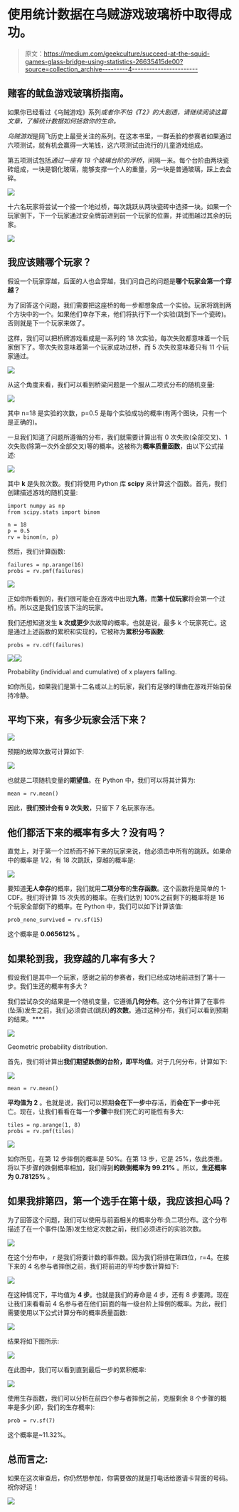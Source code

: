 # 使用统计数据在乌贼游戏玻璃桥中取得成功。

> 原文：<https://medium.com/geekculture/succeed-at-the-squid-games-glass-bridge-using-statistics-26635415de00?source=collection_archive---------4----------------------->

## 赌客的鱿鱼游戏玻璃桥指南。

如果你已经看过《乌贼游戏》系列*或者你不怕《T2》的大剧透，请继续阅读这篇文章，了解统计数据如何拯救你的生命。*

*乌贼游戏*是网飞历史上最受关注的系列。在这本书里，一群丢脸的参赛者如果通过六项测试，就有机会赢得一大笔钱，这六项测试由流行的儿童游戏组成。

第五项测试包括*通过一座有 18 个玻璃台阶的浮桥*，间隔一米。每个台阶由两块瓷砖组成，一块是钢化玻璃，能够支撑一个人的重量，另一块是普通玻璃，踩上去会碎。

![](img/98b14e5ea723116553b372a3c4a4ab75.png)

十六名玩家将尝试一个接一个地过桥，每次跳跃从两块瓷砖中选择一块。如果一个玩家倒下，下一个玩家通过安全牌前进到前一个玩家的位置，并试图越过其余的玩家。

![](img/e22e9b7a91a62affc774363400be93de.png)

## 我应该赌哪个玩家？

假设一个玩家穿越，后面的人也会穿越，我们问自己的问题是**哪个玩家会第一个穿越？**

为了回答这个问题，我们需要把这座桥的每一步都想象成一个实验。玩家将跳到两个方块中的一个。如果他们幸存下来，他们将执行下一个实验(跳到下一个瓷砖)。否则就是下一个玩家来做了。

这样，我们可以把桥牌游戏看成是一系列的 18 次实验，每次失败都意味着一个玩家倒下了。零次失败意味着第一个玩家成功过桥，而 5 次失败意味着只有 11 个玩家通过。

![](img/7811a835c8b702ed49ceed7bc92a36bd.png)

从这个角度来看，我们可以看到桥梁问题是一个服从二项式分布的随机变量:

![](img/1f0bac8e9862b128e8f7999430c022ed.png)

其中 n=18 是实验的次数，p=0.5 是每个实验成功的概率(有两个图块，只有一个是正确的)。

一旦我们知道了问题所遵循的分布，我们就需要计算出有 0 次失败(全部交叉)、1 次失败(除第一次外全部交叉)等的概率。这被称为**概率质量函数**，由以下公式描述:

![](img/b82ad22f5e557bec7d862ecbe1356063.png)

其中 **k** 是失败次数。我们将使用 Python 库 **scipy** 来计算这个函数。首先，我们创建描述游戏的随机变量:

```
import numpy as np
from scipy.stats import binom

n = 18
p = 0.5
rv = binom(n, p)
```

然后，我们计算函数:

```
failures = np.arange(16)
probs = rv.pmf(failures)
```

![](img/109025d9ed7e4e42debc49e9191ec40f.png)

正如你所看到的，我们很可能会在游戏中出现**九落**，而**第十位玩家**将会第一个过桥。所以这是我们应该下注的玩家。

我们还想知道发生 **k 次或更少**次故障的概率。也就是说，最多 k 个玩家死亡。这是通过上述函数的累积和实现的，它被称为**累积分布函数**:

```
probs = rv.cdf(failures)
```

![](img/c7fb8cb0aaefd3f64fd59a6d662cb2f5.png)![](img/2812924e4ecad454f5a1225bc62d6559.png)

Probability (individual and cumulative) of x players falling.

如你所见，如果我们是第十二名或以上的玩家，我们有足够的理由在游戏开始前保持冷静。

## 平均下来，有多少玩家会活下来？

![](img/c530c41bcdcc34154ca4074c2e16e53e.png)

预期的故障次数可计算如下:

![](img/5a8aaa6807763d3192e2e44badbc6739.png)

也就是二项随机变量的**期望值**。在 Python 中，我们可以将其计算为:

```
mean = rv.mean()
```

因此，**我们预计会有 9 次失败**，只留下 7 名玩家存活。

## 他们都活下来的概率有多大？没有吗？

直觉上，对于第一个过桥而不掉下来的玩家来说，他必须击中所有的跳跃。如果命中的概率是 1/2，有 18 次跳跃，穿越的概率是:

![](img/5c63c7d4d9a42ac462d44eb21e10307e.png)

要知道**无人幸存**的概率，我们就用**二项分布**的**生存函数**。这个函数将是简单的 1-CDF。我们将计算 15 次失败的概率。在我们达到 100%之前剩下的概率将是 16 个玩家全部倒下的概率。在 Python 中，我们可以如下计算该值:

```
prob_none_survived = rv.sf(15)
```

这个概率是 **0.065612%** 。

## 如果轮到我，我穿越的几率有多大？

假设我们是其中一个玩家，感谢之前的参赛者，我们已经成功地前进到了第十一步。我们生还的概率有多大？

我们尝试杂交的结果是一个随机变量，它遵循**几何分布**。这个分布计算了在事件(坠落)发生之前，我们必须尝试(跳跃)**的次数**。通过这种分布，我们可以看到预期的结果。****

![](img/4aebb5dbd05932c362ed49c11ae00355.png)

Geometric probability distribution.

首先，我们将计算出**我们期望跌倒的台阶，即平均值**。对于几何分布，计算如下:

![](img/a3e646b06a026461c1c95ff541eb2d37.png)

```
mean = rv.mean()
```

**平均值为 2** 。也就是说，我们可以预期**会在下一步**中存活，而**会在下一步**中死亡。现在，让我们看看在每一个**步骤**中我们死亡的可能性有多大:

```
tiles = np.arange(1, 8)
probs = rv.pmf(tiles)
```

![](img/4c9a3fea71648f65a22fcf508837e495.png)

如你所见，在第 12 步摔倒的概率是 50%。在第 13 步，它是 25%，依此类推。将以下步骤的跌倒概率相加，我们得到**的跌倒概率为 99.21%** 。所以，**生还概率为 0.78125%** 。

## 如果我排第四，第一个选手在第十级，我应该担心吗？

为了回答这个问题，我们可以使用与前面相关的概率分布:负二项分布。这个分布描述了在一个事件(坠落)发生给定次数之前，我们必须进行的实验次数。

![](img/f7b5190a073986a32ddf7ba4b06a024e.png)

在这个分布中， *r* 是我们将要计数的事件数。因为我们将排在第四位，r=4。在接下来的 4 名参与者摔倒之前，我们将前进的平均步数计算如下:

![](img/1c2f706d811d7b150bb9f68b418f2471.png)

在这种情况下，平均值为 **4 步**。也就是我们的寿命是 4 步，还有 8 步要跨。现在让我们来看看前 4 名参与者在他们前面的每一级台阶上摔倒的概率。为此，我们需要使用以下公式计算分布的概率质量函数:

![](img/15a2f37be9eca03b1a0089e7ae63e8d4.png)

结果将如下图所示:

![](img/d1f932cf6393b1aa6c07c801414f8041.png)

在此图中，我们可以看到直到最后一步的累积概率:

![](img/5d18dbb58d5b6c275d04538e3f35cd8b.png)

使用生存函数，我们可以分析在前四个参与者摔倒之前，克服剩余 8 个步骤的概率是多少(即，我们的生存概率):

```
prob = rv.sf(7)
```

这个概率是~11.32%。

## 总而言之:

如果在这次审查后，你仍然想参加，你需要做的就是打电话给邀请卡背面的号码。祝你好运！

![](img/d8769e04d72d16fb54a0e9ab57177c10.png)
